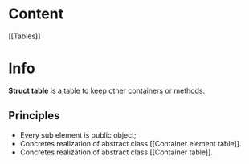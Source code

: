 # Content

[[Tables]]

# Info
**Struct table** is a table to keep other containers or methods.

## Principles
- Every sub element is public object;
- Concretes realization of abstract class [[Container element table]].
- Concretes realization of abstract class [[Container table]].